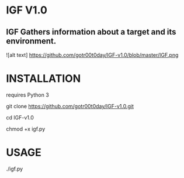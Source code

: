 # IGF V1.0

## IGF Gathers information about a target and its environment.

![alt text] https://github.com/gotr00t0day/IGF-v1.0/blob/master/IGF.png

# INSTALLATION

requires Python 3

git clone https://github.com/gotr00t0day/IGF-v1.0.git

cd IGF-v1.0

chmod +x igf.py


# USAGE

./igf.py
